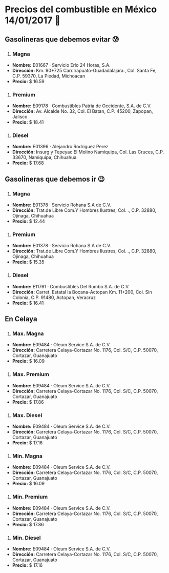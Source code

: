 # Precios del combustible en México 14/01/2017 :car:

## Gasolineras que debemos evitar :cold_sweat:
1. ### Magna
  * **Nombre:** E01667 · Servicio Erlo 24 Horas, S.A.
  * **Dirección:** Km. 90+725 Carr.Irapuato-Guadadalajara., Col. Santa Fe, C.P. 59370, La Piedad, Michoacan
  * **Precio:** $ 16.59

1. ### Premium
  * **Nombre:** E09178 · Combustibles Patria de Occidente, S.A. de C.V.
  * **Dirección:** Av. Alcalde No. 32, Col. El Batan, C.P. 45200, Zapopan, Jalisco
  * **Precio:** $ 18.41

1. ### Diesel
  * **Nombre:** E01396 · Alejandro Rodriguez Perez
  * **Dirección:** Insurg y Tepeyac El Molino Namiquipa, Col. Las Cruces, C.P. 33670, Namiquipa, Chihuahua
  * **Precio:** $ 17.68


## Gasolineras que debemos ir :wink:
1. ### Magna
  * **Nombre:** E01378 · Servicio Rohana S.A de C.V.
  * **Dirección:** Trat.de Libre Com.Y Hombres Ilustres, Col. ., C.P. 32880, Ojinaga, Chihuahua
  * **Precio:** $ 12.44

1. ### Premium
  * **Nombre:** E01378 · Servicio Rohana S.A de C.V.
  * **Dirección:** Trat.de Libre Com.Y Hombres Ilustres, Col. ., C.P. 32880, Ojinaga, Chihuahua
  * **Precio:** $ 15.35

1. ### Diesel
  * **Nombre:** E11761 · Combustibles Del Rumbo S.A. de C.V.
  * **Dirección:** Carret. Estatal la Bocana-Actopan Km. 11+200, Col. Sin Colonia, C.P. 91480, Actopan, Veracruz
  * **Precio:** $ 16.41


## En Celaya
1. ### Max. Magna
  * **Nombre:** E09484 · Oleum Service S.A. de C.V.
  * **Dirección:** Carretera Celaya-Cortazar No. 1176, Col. S/C, C.P. 50070, Cortazar, Guanajuato
  * **Precio:** $ 16.09

1. ### Max. Premium
  * **Nombre:** E09484 · Oleum Service S.A. de C.V.
  * **Dirección:** Carretera Celaya-Cortazar No. 1176, Col. S/C, C.P. 50070, Cortazar, Guanajuato
  * **Precio:** $ 17.86

1. ### Max. Diesel
  * **Nombre:** E09484 · Oleum Service S.A. de C.V.
  * **Dirección:** Carretera Celaya-Cortazar No. 1176, Col. S/C, C.P. 50070, Cortazar, Guanajuato
  * **Precio:** $ 17.16
1. ### Min. Magna
  * **Nombre:** E09484 · Oleum Service S.A. de C.V.
  * **Dirección:** Carretera Celaya-Cortazar No. 1176, Col. S/C, C.P. 50070, Cortazar, Guanajuato
  * **Precio:** $ 16.09

1. ### Min. Premium
  * **Nombre:** E09484 · Oleum Service S.A. de C.V.
  * **Dirección:** Carretera Celaya-Cortazar No. 1176, Col. S/C, C.P. 50070, Cortazar, Guanajuato
  * **Precio:** $ 17.86

1. ### Min. Diesel
  * **Nombre:** E09484 · Oleum Service S.A. de C.V.
  * **Dirección:** Carretera Celaya-Cortazar No. 1176, Col. S/C, C.P. 50070, Cortazar, Guanajuato
  * **Precio:** $ 17.16